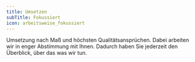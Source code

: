 ```yaml
---
title: Umsetzen
subTitle: Fokussiert
icon: arbeitsweise_fokussiert
---
```


Umsetzung nach Maß und höchsten Qualitätsansprüchen. Dabei arbeiten wir in enger Abstimmung mit Ihnen. Dadurch haben Sie jederzeit den Überblick, über das was wir tun.